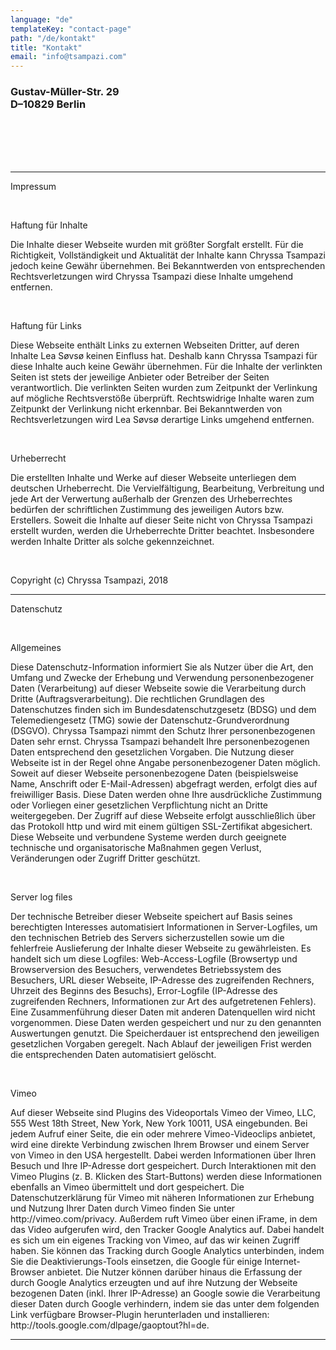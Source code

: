 ```yaml
---
language: "de"
templateKey: "contact-page"
path: "/de/kontakt"
title: "Kontakt"
email: "info@tsampazi.com"
---
```

<div class='contact'>
<h3>
Gustav-Müller-Str. 29
<br />
D–10829 Berlin
</h3>
<br />
<br /><br /><br />
<hr />
<p>
Impressum
</p><br />
<p>
Haftung für Inhalte
</p>
<p>
Die Inhalte dieser Webseite wurden mit größter Sorgfalt erstellt. Für die Richtigkeit, Vollständigkeit und Aktualität der Inhalte kann Chryssa Tsampazi jedoch keine Gewähr übernehmen. Bei Bekanntwerden von entsprechenden Rechtsverletzungen wird Chryssa Tsampazi diese Inhalte umgehend entfernen.
</p><br />
<p>
Haftung für Links
</p>
<p>
Diese Webseite enthält Links zu externen Webseiten Dritter, auf deren Inhalte Lea Søvsø keinen Einfluss hat. Deshalb kann Chryssa Tsampazi für diese Inhalte auch keine Gewähr übernehmen. Für die Inhalte der verlinkten Seiten ist stets der jeweilige Anbieter oder Betreiber der Seiten verantwortlich. Die verlinkten Seiten wurden zum Zeitpunkt der Verlinkung auf mögliche Rechtsverstöße überprüft. Rechtswidrige Inhalte waren zum Zeitpunkt der Verlinkung nicht erkennbar. Bei Bekanntwerden von Rechtsverletzungen wird Lea Søvsø derartige Links umgehend entfernen.
</p><br />
<p>
Urheberrecht
</p>
<p>
Die erstellten Inhalte und Werke auf dieser Webseite unterliegen dem deutschen Urheberrecht. Die Vervielfältigung, Bearbeitung, Verbreitung und jede Art der Verwertung außerhalb der Grenzen des Urheberrechtes bedürfen der schriftlichen Zustimmung des jeweiligen Autors bzw. Erstellers. Soweit die Inhalte auf dieser Seite nicht von Chryssa Tsampazi erstellt wurden, werden die Urheberrechte Dritter beachtet. Insbesondere werden Inhalte Dritter als solche gekennzeichnet.
</p><br />
<p>Copyright (c) Chryssa Tsampazi, 2018</p>
 <hr />
<p>
Datenschutz
</p><br />
<p>
Allgemeines
</p>
<p>
Diese Datenschutz-Information informiert Sie als Nutzer über die Art, den Umfang und Zwecke der Erhebung und Verwendung personenbezogener Daten (Verarbeitung) auf dieser Webseite sowie die Verarbeitung durch Dritte (Auftragsverarbeitung). Die rechtlichen Grundlagen des Datenschutzes finden sich im Bundesdatenschutzgesetz (BDSG) und dem Telemediengesetz (TMG) sowie der Datenschutz-Grundverordnung (DSGVO). Chryssa Tsampazi nimmt den Schutz Ihrer personenbezogenen Daten sehr ernst. Chryssa Tsampazi behandelt Ihre personenbezogenen Daten entsprechend den gesetzlichen Vorgaben. Die Nutzung dieser Webseite ist in der Regel ohne Angabe personenbezogener Daten möglich. Soweit auf dieser Webseite personenbezogene Daten (beispielsweise Name, Anschrift oder E-Mail-Adressen) abgefragt werden, erfolgt dies auf freiwilliger Basis. Diese Daten werden ohne Ihre ausdrückliche Zustimmung oder Vorliegen einer gesetzlichen Verpflichtung nicht an Dritte weitergegeben. Der Zugriff auf diese Webseite erfolgt ausschließlich über das Protokoll http und wird mit einem gültigen SSL-Zertifikat abgesichert. Diese Webseite und verbundene Systeme werden durch geeignete technische und organisatorische Maßnahmen gegen Verlust, Veränderungen oder Zugriff Dritter geschützt.
</p><br />
<p>
Server log files
</p>
<p>
Der technische Betreiber dieser Webseite speichert auf Basis seines berechtigten Interesses automatisiert Informationen in Server-Logfiles, um den technischen Betrieb des Servers sicherzustellen sowie um die fehlerfreie Auslieferung der Inhalte dieser Webseite zu gewährleisten. Es handelt sich um diese Logfiles: Web-Access-Logfile (Browsertyp und Browserversion des Besuchers, verwendetes Betriebssystem des Besuchers, URL dieser Webseite, IP-Adresse des zugreifenden Rechners, Uhrzeit des Beginns des Besuchs), Error-Logfile (IP-Adresse des zugreifenden Rechners, Informationen zur Art des aufgetretenen Fehlers). Eine Zusammenführung dieser Daten mit anderen Datenquellen wird nicht vorgenommen. Diese Daten werden gespeichert und nur zu den genannten Auswertungen genutzt. Die Speicherdauer ist entsprechend den jeweiligen gesetzlichen Vorgaben geregelt. Nach Ablauf der jeweiligen Frist werden die entsprechenden Daten automatisiert gelöscht.
</p><br />
<p>
Vimeo
</p>
<p>
Auf dieser Webseite sind Plugins des Videoportals Vimeo der Vimeo, LLC, 555 West 18th Street, New York, New York 10011, USA eingebunden. Bei jedem Aufruf einer Seite, die ein oder mehrere Vimeo-Videoclips anbietet, wird eine direkte Verbindung zwischen Ihrem Browser und einem Server von Vimeo in den USA hergestellt. Dabei werden Informationen über Ihren Besuch und Ihre IP-Adresse dort gespeichert. Durch Interaktionen mit den Vimeo Plugins (z. B. Klicken des Start-Buttons) werden diese Informationen ebenfalls an Vimeo übermittelt und dort gespeichert. Die Datenschutzerklärung für Vimeo mit näheren Informationen zur Erhebung und Nutzung Ihrer Daten durch Vimeo finden Sie unter http://vimeo.com/privacy. Außerdem ruft Vimeo über einen iFrame, in dem das Video aufgerufen wird, den Tracker Google Analytics auf. Dabei handelt es sich um ein eigenes Tracking von Vimeo, auf das wir keinen Zugriff haben. Sie können das Tracking durch Google Analytics unterbinden, indem Sie die Deaktivierungs-Tools einsetzen, die Google für einige Internet-Browser anbietet. Die Nutzer können darüber hinaus die Erfassung der durch Google Analytics erzeugten und auf ihre Nutzung der Webseite bezogenen Daten (inkl. Ihrer IP-Adresse) an Google sowie die Verarbeitung dieser Daten durch Google verhindern, indem sie das unter dem folgenden Link verfügbare Browser-Plugin herunterladen und installieren: http://tools.google.com/dlpage/gaoptout?hl=de.
</p>
<hr />
<br /><br /><br />
</div>